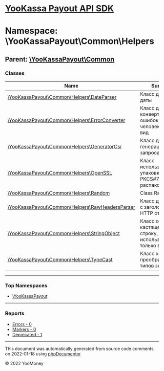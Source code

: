 # [YooKassa Payout API SDK](../home.md)

# Namespace: \YooKassaPayout\Common\Helpers
## Parent: [\YooKassaPayout\Common](../namespaces/yookassapayout-common.md)
### Classes
| Name | Summary |
| ---- | ------- |
| [\YooKassaPayout\Common\Helpers\DateParser](../classes/YooKassaPayout-Common-Helpers-DateParser.md) | Класс для разбора даты |
| [\YooKassaPayout\Common\Helpers\ErrorConverter](../classes/YooKassaPayout-Common-Helpers-ErrorConverter.md) | Класс для конвертации ошибок в человекопонятный вид |
| [\YooKassaPayout\Common\Helpers\GeneratorCsr](../classes/YooKassaPayout-Common-Helpers-GeneratorCsr.md) | Класс для генерации csr запроса и ключей |
| [\YooKassaPayout\Common\Helpers\OpenSSL](../classes/YooKassaPayout-Common-Helpers-OpenSSL.md) | Класс используется для упаковки данных в PKCS#7 и их распаковки. |
| [\YooKassaPayout\Common\Helpers\Random](../classes/YooKassaPayout-Common-Helpers-Random.md) | Class Random |
| [\YooKassaPayout\Common\Helpers\RawHeadersParser](../classes/YooKassaPayout-Common-Helpers-RawHeadersParser.md) | Класс для работы с заголовками HTTP ответа |
| [\YooKassaPayout\Common\Helpers\StringObject](../classes/YooKassaPayout-Common-Helpers-StringObject.md) | Класс объекта, кастящегося в строку, используется только в тестах |
| [\YooKassaPayout\Common\Helpers\TypeCast](../classes/YooKassaPayout-Common-Helpers-TypeCast.md) | Класс хэлпер для преобразования типов значений |

---

### Top Namespaces

* [\YooKassaPayout](../namespaces/yookassapayout.md)

---

### Reports
* [Errors - 0](../reports/errors.md)
* [Markers - 0](../reports/markers.md)
* [Deprecated - 1](../reports/deprecated.md)

---

This document was automatically generated from source code comments on 2022-01-18 using [phpDocumentor](http://www.phpdoc.org/)

&copy; 2022 YooMoney